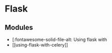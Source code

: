 Flask
===

Modules
---

- [:fontawesome-solid-file-alt: Using flask with
- [[using-flask-with-celery]]
